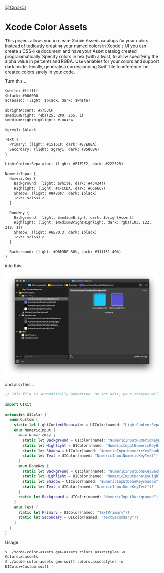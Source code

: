 [![CircleCI](https://circleci.com/gh/nesium/xcode-color-assets.svg?style=svg)](https://circleci.com/gh/nesium/xcode-color-assets)

# Xcode Color Assets

This project allows you to create Xcode Assets catalogs for your colors. Instead of tediously creating your named colors in Xcode's UI you can create a CSS-like document and have your Asset catalog created programmatically. Specify colors in hex (with a twist, to allow specifying the alpha value in percent) and RGBA. Use variables for your colors and support dark mode. Finally, generate a corresponding Swift file to reference the created colors safely in your code.

Turn this…

```
$white: #ffffff
$black: #000000
$classic: (light: $black, dark: $white)

$brightAccent: #5753CF
$mediumBright: rgba(25, 200, 255, 1)
$mediumBrightHighlight: #70D1FA

$grey1: $black

Text {
  Primary: (light: #151618, dark: #E7E8EA)
  Secondary: (light: $grey1, dark: #85868A)
}

LightContentSeparator: (light: #F1F2F2, dark: #222525)

NumericInput {
  NumericKey {
    Background: (light: $white, dark: #434343)
    Highlight: (light: #C4CCDA, dark: #666666)
    Shadow: (light: #848587, dark: $black)
    Text: $classic
  }

  DoneKey {
    Background: (light: $mediumBright, dark: $brightAccent)
    Highlight: (light: $mediumBrightHighlight, dark: rgba(103, 122, 219, 1))
    Shadow: (light: #6E7073, dark: $black)
    Text: $classic
  }

  Background: (light: #D6D9DE 30%, dark: #313131 40%)
}
```

into this…

![Xcode Screenshot](./.github/Xcode.png)

and also this…

```swift
// This file is automatically generated. Do not edit, your changes will be erased.

import UIKit

extension UIColor {
  enum Custom {
    static let LightContentSeparator = UIColor(named: "LightContentSeparator")!
    enum NumericInput {
      enum NumericKey {
        static let Background = UIColor(named: "NumericInputNumericKeyBackground")!
        static let Highlight = UIColor(named: "NumericInputNumericKeyHighlight")!
        static let Shadow = UIColor(named: "NumericInputNumericKeyShadow")!
        static let Text = UIColor(named: "NumericInputNumericKeyText")!
      }
      enum DoneKey {
        static let Background = UIColor(named: "NumericInputDoneKeyBackground")!
        static let Highlight = UIColor(named: "NumericInputDoneKeyHighlight")!
        static let Shadow = UIColor(named: "NumericInputDoneKeyShadow")!
        static let Text = UIColor(named: "NumericInputDoneKeyText")!
      }
      static let Background = UIColor(named: "NumericInputBackground")!
    }
    enum Text {
      static let Primary = UIColor(named: "TextPrimary")!
      static let Secondary = UIColor(named: "TextSecondary")!
    }
  }
}

```

Usage:

```
$ ./xcode-color-assets gen-assets colors.assetstyles -o Colors.xcassets
$ ./xcode-color-assets gen-swift colors.assetstyles -o UIColor+Custom.swift
```
